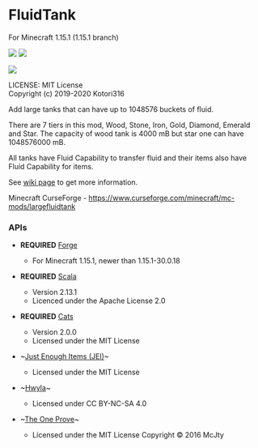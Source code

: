 # FluidTank

For Minecraft 1.15.1 (1.15.1 branch)

[![](http://cf.way2muchnoise.eu/versions/largefluidtank.svg)](https://www.curseforge.com/minecraft/mc-mods/largefluidtank)
[![](http://cf.way2muchnoise.eu/full_largefluidtank_downloads.svg)](https://www.curseforge.com/minecraft/mc-mods/largefluidtank)

[![](https://github.com/Kotori316/FluidTank/workflows/Java%20CI/badge.svg)](https://github.com/Kotori316/FluidTank/actions)


LICENSE: MIT License  
Copyright (c) 2019-2020 Kotori316

Add large tanks that can have up to 1048576 buckets of fluid.

There are 7 tiers in this mod, Wood, Stone, Iron, Gold, Diamond, Emerald and Star.
The capacity of wood tank is 4000 mB but star one can have 1048576000 mB.

All tanks have Fluid Capability to transfer fluid and their items also have Fluid Capability for items.

See [wiki page](https://github.com/Kotori316/FluidTank/wiki) to get more information.

Minecraft CurseForge - https://www.curseforge.com/minecraft/mc-mods/largefluidtank

### APIs

* **REQUIRED** [Forge](https://github.com/MinecraftForge/MinecraftForge)
  * For Minecraft 1.15.1, newer than 1.15.1-30.0.18

* **REQUIRED** [Scala](https://github.com/scala/scala)
  * Version 2.13.1
  * Licenced under the Apache License 2.0

* **REQUIRED** [Cats](https://github.com/typelevel/cats)
  * Version 2.0.0
  * Licensed under the MIT License

* ~[Just Enough Items (JEI)](https://github.com/mezz/JustEnoughItems)~
  * Licensed under the MIT License

* ~[Hwyla](https://github.com/TehNut/HWYLA/tree/1.14_forge)~
  * Licensed under CC BY-NC-SA 4.0

* ~[The One Prove](https://github.com/McJtyMods/TheOneProbe/tree/1.14)~
  * Licensed under the MIT License Copyright © 2016 McJty
